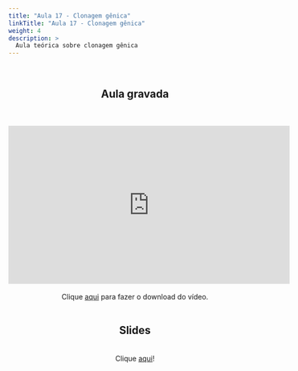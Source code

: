 ```yaml
---
title: "Aula 17 - Clonagem gênica"
linkTitle: "Aula 17 - Clonagem gênica"
weight: 4
description: >
  Aula teórica sobre clonagem gênica
---
```

<br>
<div align="center">
<h2>Aula gravada</h2>
<br><br>
<iframe width="560" height="315" src="https://www.youtube.com/embed/Ew2qYb-63Fg" frameborder="0" allow="accelerometer; autoplay; clipboard-write; encrypted-media; gyroscope; picture-in-picture" allowfullscreen></iframe>
<br><br>
Clique <a href="https://photos.app.goo.gl/ssFBjR8RnguiEiwz6">aqui</a> para fazer o download do vídeo. 
<br><br>

<h2>Slides</h2>
<br>
Clique <a href="https://github.com/desirrepetters/cursogenomicaegenetica.ufpr/raw/master/userguide/content/pt-br/docs/teoricas/slides/aula_17.pdf">aqui</a>!
<br><br>

</div>